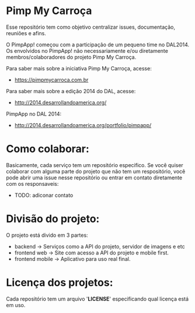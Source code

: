 Pimp My Carroça
===============

Esse repositório tem como objetivo centralizar issues, documentação, reuniões e afins.

O PimpApp! começou com a participação de um pequeno time no DAL2014. Os envolvidos no PimpApp! não necessariamente e/ou diretamente membros/colaboradores do projeto Pimp My Carroça.

Para saber mais sobre a iniciativa Pimp My Carroça, acesse:

* https://pimpmycarroca.com.br

Para saber mais sobre a edição 2014 do DAL, acesse:

* http://2014.desarrollandoamerica.org/

PimpApp no DAL 2014:

* http://2014.desarrollandoamerica.org/portfolio/pimpapp/

Como colaborar:
===============

Basicamente, cada serviço tem um repositório especifico. Se você quiser colaborar com alguma parte do projeto que
não tem um respositório, você pode abrir uma issue nesse repositório ou entrar em contato diretamente com os responsaveis:

* TODO: adiconar contato

Divisão do projeto:
===================

O projeto está divido em 3 partes:

* backend -> Serviços como a API do projeto, servidor de imagens e etc
* frontend web -> Site com acesso a API do projeto e mobile first.
* frontend mobile -> Aplicativo para uso real final.

Licença dos projetos:
=====================

Cada repositório tem um arquivo '__LICENSE__' especificando qual licença está em uso.
